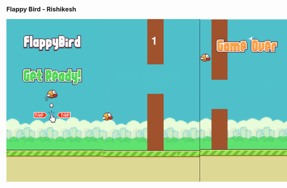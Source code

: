 ### Flappy Bird - Rishikesh
<div style="display:flex; width:50%;">
<img src="https://github.com/Rishikesh0-7/Flappy-Bird-2.0/blob/main/screenshots/welcome.png" />
<img src="https://github.com/Rishikesh0-7/Flappy-Bird-2.0/blob/main/screenshots/img2.png"/>
<img src="https://github.com/Rishikesh0-7/Flappy-Bird-2.0/blob/main/screenshots/game.png")/>
</div>
